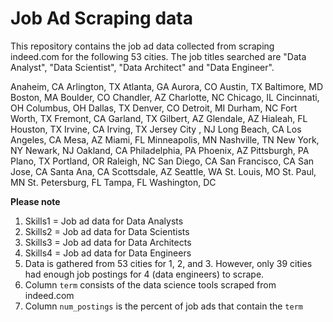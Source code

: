 # Job Ad Scraping data

This repository contains the job ad data collected from scraping indeed.com for the following 53 cities. 
The job titles searched are "Data Analyst", "Data Scientist", "Data Architect" and "Data Engineer". 

Anaheim, CA
Arlington, TX
Atlanta, GA
Aurora, CO
Austin, TX
Baltimore, MD
Boston, MA
Boulder, CO
Chandler, AZ
Charlotte, NC
Chicago, IL
Cincinnati, OH
Columbus, OH
Dallas, TX
Denver, CO
Detroit, MI
Durham, NC
Fort Worth, TX
Fremont, CA
Garland, TX
Gilbert,  AZ
Glendale, AZ
Hialeah, FL
Houston, TX
Irvine, CA
Irving, TX
Jersey City , NJ
Long Beach, CA
Los Angeles, CA
Mesa, AZ
Miami, FL
Minneapolis, MN
Nashville, TN
New York, NY
Newark, NJ
Oakland, CA
Philadelphia, PA
Phoenix, AZ
Pittsburgh, PA
Plano, TX
Portland, OR
Raleigh, NC
San Diego, CA
San Francisco, CA
San Jose, CA
Santa Ana, CA
Scottsdale, AZ
Seattle, WA
St. Louis, MO
St. Paul, MN
St. Petersburg, FL
Tampa, FL
Washington, DC


**Please note** 

1. Skills1 = Job ad data for Data Analysts
2. Skills2 = Job ad data for Data Scientists
3. Skills3 = Job ad data for Data Architects
4. Skills4 = Job ad data for Data Engineers 
5. Data is gathered from 53 cities for 1, 2, and 3. 
   However, only 39 cities had enough job postings for 4 (data engineers) to scrape. 
6. Column `term` consists of the data science tools scraped from indeed.com
7. Column `num_postings` is the percent of job ads that contain the `term`  




